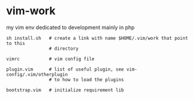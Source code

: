 # vim-work
my vim env dedicated to development mainly in php

    sh install.sh   # create a link with name $HOME/.vim/work that point to this 
                    # directory

    vimrc           # vim config file

    plugin.vim      # list of useful plugin, see vim-config/.vim/otherplugin
                    # to how to load the plugins

    bootstrap.vim   # initialize requirement lib

